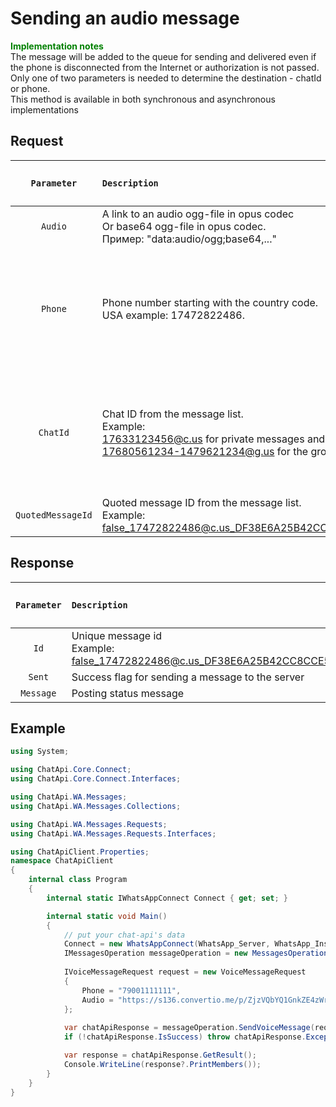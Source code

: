 ﻿# Sending an audio message
**<span style="color:green">Implementation notes</span>**<br/> The message will be added to the queue for sending and delivered even if the phone is disconnected from the Internet or authorization is not passed.<br/>
Only one of two parameters is needed to determine the destination - chatId or phone.<br/>
This method is available in both synchronous and asynchronous implementations

## Request
| `Parameter` | `Description`                        | `The data type of the parameter` | `Required parameter` |
|:-----------:|:-------------------------------------|:--------------------------------:|:--------------------:|
|  `Audio`   | A link to an audio ogg-file in opus codec <br/> Or base64 ogg-file in opus codec. <br/> Пример: "data:audio/ogg;base64,..."  | `String` | <ul><li>- [x] </li></ul> |
|  `Phone`   | Phone number starting with the country code. <br/> USA example: 17472822486. | `String` | <ul><li>- [x] Only Phone is specified</li><li>- [ ] Only ChatId is specified</li></ul> |
|  `ChatId`  | Chat ID from the message list. <br/> Example: <br/> 17633123456@c.us for private messages and <br/> 17680561234-1479621234@g.us for the group.                                                            | `String` | <ul><li>- [x] Only ChatId is specified</li><li>- [ ] Only Phone is specified</li></ul> |
|  `QuotedMessageId`  | Quoted message ID from the message list. <br/> Example: <br/> false_17472822486@c.us_DF38E6A25B42CC8CCE57EC40F | `String` | <ul><li>- [ ] </li></ul> |

## Response
| `Parameter` | `Description`                        | `The data type of the parameter` | 
|:-----------:|:-------------------------------------|:--------------------------------:|
|     `Id`      | Unique message id <br/> Example: false_17472822486@c.us_DF38E6A25B42CC8CCE57EC40F | `String`
|    `Sent`     | Success flag for sending a message to the server | `Boolean`
|   `Message`   | Posting status message | `String`

## Example
```csharp
using System;

using ChatApi.Core.Connect;
using ChatApi.Core.Connect.Interfaces;

using ChatApi.WA.Messages;
using ChatApi.WA.Messages.Collections;

using ChatApi.WA.Messages.Requests;
using ChatApi.WA.Messages.Requests.Interfaces;

using ChatApiClient.Properties;
namespace ChatApiClient
{
    internal class Program
    {
        internal static IWhatsAppConnect Connect { get; set; }

        internal static void Main()
        {
            // put your chat-api's data
            Connect = new WhatsAppConnect(WhatsApp_Server, WhatsApp_Instance, WhatsApp_Token); 
            IMessagesOperation messageOperation = new MessagesOperation(Connect);
            
            IVoiceMessageRequest request = new VoiceMessageRequest
            {
                Phone = "79001111111",
                Audio = "https://s136.convertio.me/p/ZjzVQbYQ1GnkZE4zWrTxEg/3580b0b96441389cdb6a640615131cff.opus",
            };
        
            var chatApiResponse = messageOperation.SendVoiceMessage(request);
            if (!chatApiResponse.IsSuccess) throw chatApiResponse.Exception!;

            var response = chatApiResponse.GetResult();
            Console.WriteLine(response?.PrintMembers());
        }
    }
}
```